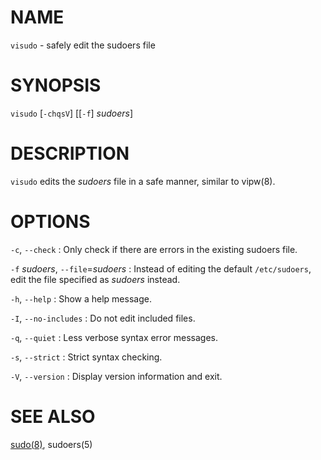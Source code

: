 <!-- ---
title: VISUDO(8) sudo-rs 0.2.0 | sudo-rs
--- -->

# NAME

`visudo` - safely edit the sudoers file

# SYNOPSIS

`visudo` [`-chqsV`] [[`-f`] *sudoers*]

# DESCRIPTION

`visudo` edits the *sudoers* file in a safe manner, similar to vipw(8).

# OPTIONS

`-c`, `--check`
:   Only check if there are errors in the existing sudoers file.

`-f` *sudoers*, `--file`=*sudoers*
:   Instead of editing the default `/etc/sudoers`, edit the file specified as
    *sudoers* instead.

`-h`, `--help`
:   Show a help message.

`-I`, `--no-includes`
:   Do not edit included files.

`-q`, `--quiet`
:   Less verbose syntax error messages.

`-s`, `--strict`
:   Strict syntax checking.

`-V`, `--version`
:   Display version information and exit.

# SEE ALSO

[sudo(8)](sudo.8.md), sudoers(5)
